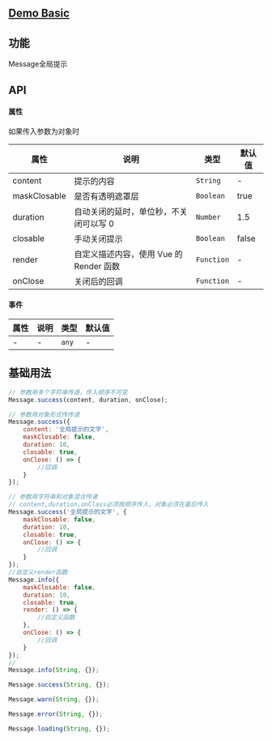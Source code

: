 ## [Demo Basic](https://wya-team.github.io/wya-vc/dist/web/__tpl__/basic.html)
## 功能
Message全局提示

## API

#### 属性
如果传入参数为对象时

属性 | 说明 | 类型 | 默认值
---|---|---|---
content | 提示的内容 | `String` | -
maskClosable | 是否有透明遮罩层 | `Boolean` | true
duration | 自动关闭的延时，单位秒，不关闭可以写 0 | `Number` | 1.5
closable | 手动关闭提示 | `Boolean` | false
render | 自定义描述内容，使用 Vue 的 Render 函数 | `Function` | -
onClose | 关闭后的回调 | `Function` | -


#### 事件

属性 | 说明 | 类型 | 默认值
---|---|---|---
- | - | `any` | -



## 基础用法

```js
// 参数用多个字符串传递，传入顺序不可变
Message.success(content, duration, onClose);

// 参数用对象形式传传递
Message.success({
    content: '全局提示的文字',
    maskClosable: false,
    duration: 10,
    closable: true,
    onClose: () => {
        //回调
    }
});

// 参数用字符串和对象混合传递
// content,duration,onClass必须按顺序传入，对象必须在最后传入
Message.success('全局提示的文字', {
    maskClosable: false,
    duration: 10,
    closable: true,
    onClose: () => {
        //回调
    }
});
//自定义render函数
Message.info({
    maskClosable: false,
    duration: 10,
    closable: true,
    render: () => {
        //自定义函数
    },
    onClose: () => {
        //回调
    }
});
//
Message.info(String, {});

Message.success(String, {});

Message.warn(String, {});

Message.error(String, {});

Message.loading(String, {});
```